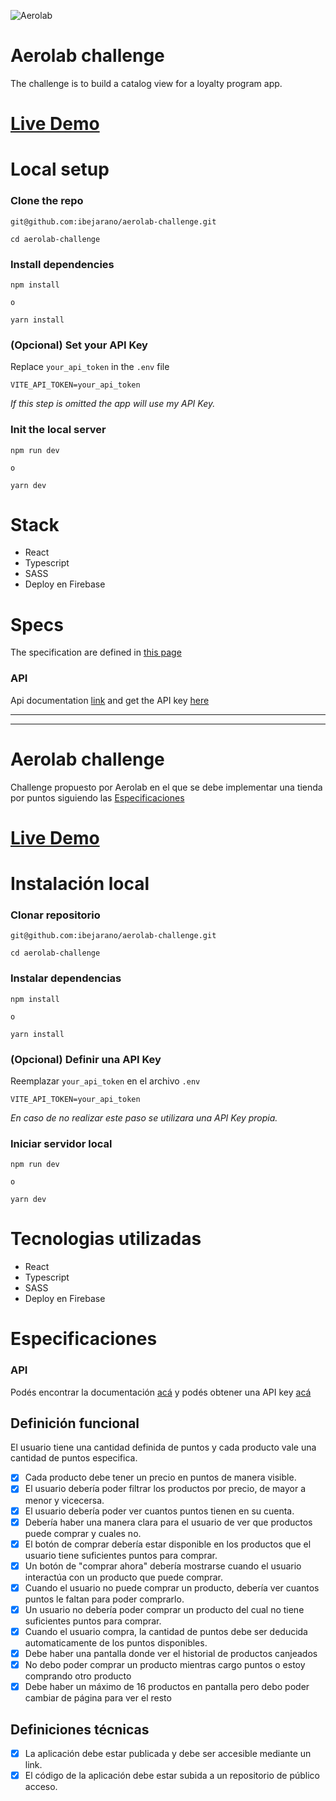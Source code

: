 ![Aerolab](./src/assets/logo.svg "Aerolab")


# Aerolab challenge

The challenge is to build a catalog view for a loyalty program app.

# [Live Demo](https://aerolab-challenge-7311e.firebaseapp.com/)

# Local setup

### Clone the repo

```
git@github.com:ibejarano/aerolab-challenge.git

cd aerolab-challenge
```

### Install dependencies

```
npm install

o

yarn install
```

### (Opcional) Set your API Key

Replace `your_api_token` in the `.env` file

```
VITE_API_TOKEN=your_api_token
```

*If this step is omitted the app will use my API Key.*

### Init the local server

```
npm run dev

o

yarn dev
```

# Stack

- React
- Typescript
- SASS
- Deploy en Firebase
# Specs

The specification are defined in [this page](https://aerolab.co/coding-challenge-instructions?utm_campaign=Coding%20Challenge)
### API

Api documentation [link](https://aerolabchallenge.docs.apiary.io/) and get the API key [here](https://aerolab.co/coding-challenge)


---
---

# Aerolab challenge

Challenge propuesto por Aerolab en el que se debe implementar una tienda por puntos siguiendo las [Especificaciones](#Especificaciones) 

# [Live Demo](https://aerolab-challenge-7311e.firebaseapp.com/)

# Instalación local

### Clonar repositorio

```
git@github.com:ibejarano/aerolab-challenge.git

cd aerolab-challenge
```

### Instalar dependencias

```
npm install

o

yarn install
```

### (Opcional) Definir una API Key

Reemplazar `your_api_token` en el archivo `.env`

```
VITE_API_TOKEN=your_api_token
```

*En caso de no realizar este paso se utilizara una API Key propia.*

### Iniciar servidor local

```
npm run dev

o

yarn dev
```

# Tecnologias utilizadas

- React
- Typescript
- SASS
- Deploy en Firebase
# Especificaciones
### API
Podés encontrar la documentación [acá](https://aerolabchallenge.docs.apiary.io/) y podés obtener una API key [acá](https://aerolab.co/coding-challenge)

## Definición funcional
El usuario tiene una cantidad definida de puntos y cada producto vale una cantidad de puntos especifica.

- [X] Cada producto debe tener un precio en puntos de manera visible.
- [X] El usuario debería poder filtrar los productos por precio, de mayor a menor y vicecersa.
- [X] El usuario debería poder ver cuantos puntos tienen en su cuenta.
- [X] Debería haber una manera clara para el usuario de ver que productos puede comprar y cuales no.
- [x] El botón de comprar debería estar disponible en los productos que el usuario tiene suficientes puntos para comprar.
- [x] Un botón de "comprar ahora" debería mostrarse cuando el usuario interactúa con un producto que puede comprar.
- [x] Cuando el usuario no puede comprar un producto, debería ver cuantos puntos le faltan para poder comprarlo.
- [x] Un usuario no debería poder comprar un producto del cual no tiene suficientes puntos para comprar.
- [x] Cuando el usuario compra, la cantidad de puntos debe ser deducida automaticamente de los puntos disponibles.
- [x] Debe haber una pantalla donde ver el historial de productos canjeados
- [x] No debo poder comprar un producto mientras cargo puntos o estoy comprando otro producto
- [X] Debe haber un máximo de 16 productos en pantalla pero debo poder cambiar de página para ver el resto

## Definiciones técnicas
- [X] La aplicación debe estar publicada y debe ser accesible mediante un link.
- [X] El código de la aplicación debe estar subida a un repositorio de público acceso.

